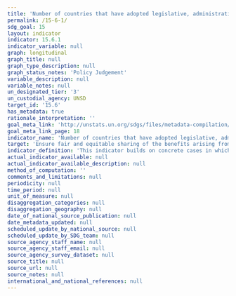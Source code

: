 ```yaml
---
title: 'Number of countries that have adopted legislative, administrative and policy frameworks to ensure fair and equitable sharing of benefits'
permalink: /15-6-1/
sdg_goal: 15
layout: indicator
indicator: 15.6.1
indicator_variable: null
graph: longitudinal
graph_title: null
graph_type_description: null
graph_status_notes: 'Policy Judgement'
variable_description: null
variable_notes: null
un_designated_tier: '3'
un_custodial_agency: UNSD
target_id: '15.6'
has_metadata: true
rationale_interpretation: ''
goal_meta_link: 'http://unstats.un.org/sdgs/files/metadata-compilation/Metadata-Goal-15.pdf'
goal_meta_link_page: 18
indicator_name: 'Number of countries that have adopted legislative, administrative and policy frameworks to ensure fair and equitable sharing of benefits'
target: 'Ensure fair and equitable sharing of the benefits arising from the utilization of genetic resources and promote appropriate access to such resources.'
indicator_definition: 'This indicator builds on concrete cases in which agreement has been reached on the transfer of genetic resources between the resource provider and the resource recipient, including on how benefits arising from the use of the genetic resources will be shared. Parties to the Nagoya Protocol on Access to Genetic Resources and the Fair and Equitable Sharing of Benefits Arising from their Utilization to the Convention on Biological Diversity (Nagoya Protocol) that subject access to genetic resources to prior informed consent are obliged under Article 6 (3)e of the Nagoya Protocol to issue a "permit or its equivalent as evidence of the decision to grant prior informed consent and of the establishment of mutually agreed terms." The ABS Clearinghouse will make permits available online: https://absch.cbd.int/. The Standard Material Transfer Agreement (SMTA) is a mandatory contract that Parties to the International Treaty on Plant Genetic Resources for Food and Agriculture (International Treaty) have agreed to use whenever plant genetic resources falling under the Treaty''s Access and Benefit-sharing mechanism are made available. The SMTA defines the conditions of use of the plant genetic resources as well as the benefitsharing conditions. According to the SMTA providers shall inform the Governing Body about the Standard Material Transfer Agreements entered into. In addition, recipients who transfer resources received under a SMTA to third parties shall do so under the terms and conditions of the SMTA and shall notify the Governing Body. SMTAs are stored in the Data Store of the International Treaty. As of 21 August 2015, the Data Store has recorded 34,898 SMTAs from providers located in 30 countries, distributing material to recipients based in 172 countries. (https://mls.planttreaty.org/itt/index.php?r=stats/pubStats). It should be noted that the number of permits or their equivalents and the number of SMTAs does not necessarily equal the number of samples/ accessions made available. Many permits/ SMTAs cover a large number of samples/ accessions.'
actual_indicator_available: null
actual_indicator_available_description: null
method_of_computation: ''
comments_and_limitations: null
periodicity: null
time_period: null
unit_of_measure: null
disaggregation_categories: null
disaggregation_geography: null
date_of_national_source_publication: null
date_metadata_updated: null
scheduled_update_by_national_source: null
scheduled_update_by_SDG_team: null
source_agency_staff_name: null
source_agency_staff_email: null
source_agency_survey_dataset: null
source_title: null
source_url: null
source_notes: null
international_and_national_references: null
---
```

